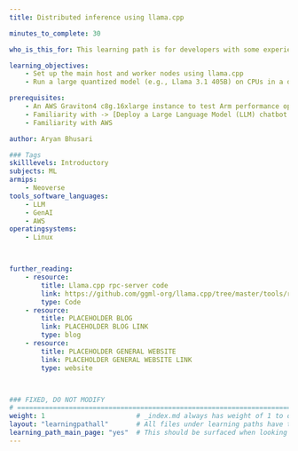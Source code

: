 ```yaml
---
title: Distributed inference using llama.cpp

minutes_to_complete: 30

who_is_this_for: This learning path is for developers with some experience using llama.cpp who want to learn about distributed inference.

learning_objectives: 
    - Set up the main host and worker nodes using llama.cpp
    - Run a large quantized model (e.g., Llama 3.1 405B) on CPUs in a distributed manner on Arm machines

prerequisites:
    - An AWS Graviton4 c8g.16xlarge instance to test Arm performance optimizations, or any [Arm based instance](/learning-paths/servers-and-cloud-computing/csp/) from a cloud service provider or an on-premise Arm server.
    - Familiarity with -> [Deploy a Large Language Model (LLM) chatbot with llama.cpp using KleidiAI on Arm servers](/learning-paths/servers-and-cloud-computing/llama-cpu)
    - Familiarity with AWS

author: Aryan Bhusari

### Tags
skilllevels: Introductory
subjects: ML
armips:
    - Neoverse
tools_software_languages:
    - LLM
    - GenAI
    - AWS
operatingsystems:
    - Linux



further_reading:
    - resource:
        title: Llama.cpp rpc-server code
        link: https://github.com/ggml-org/llama.cpp/tree/master/tools/rpc
        type: Code
    - resource:
        title: PLACEHOLDER BLOG 
        link: PLACEHOLDER BLOG LINK
        type: blog
    - resource:
        title: PLACEHOLDER GENERAL WEBSITE 
        link: PLACEHOLDER GENERAL WEBSITE LINK
        type: website



### FIXED, DO NOT MODIFY
# ================================================================================
weight: 1                       # _index.md always has weight of 1 to order correctly
layout: "learningpathall"       # All files under learning paths have this same wrapper
learning_path_main_page: "yes"  # This should be surfaced when looking for related content. Only set for _index.md of learning path content.
---
```

